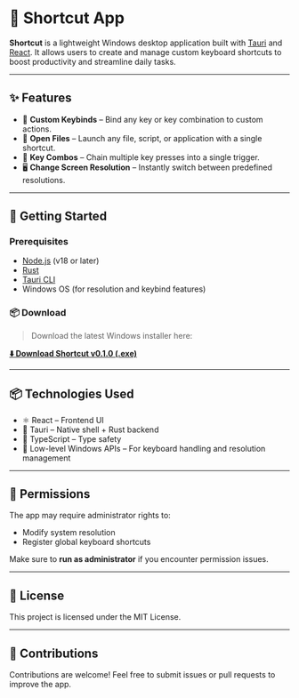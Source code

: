 # 🔀 Shortcut App

**Shortcut** is a lightweight Windows desktop application built with [Tauri](https://tauri.app) and [React](https://reactjs.org). It allows users to create and manage custom keyboard shortcuts to boost productivity and streamline daily tasks.

---

## ✨ Features

- 🎯 **Custom Keybinds** – Bind any key or key combination to custom actions.
- 📁 **Open Files** – Launch any file, script, or application with a single shortcut.
- 🔁 **Key Combos** – Chain multiple key presses into a single trigger.
- 🖥️ **Change Screen Resolution** – Instantly switch between predefined resolutions.

---

## 🚀 Getting Started

### Prerequisites

- [Node.js](https://nodejs.org/) (v18 or later)
- [Rust](https://www.rust-lang.org/)
- [Tauri CLI](https://v2.tauri.app/)
- Windows OS (for resolution and keybind features)

### 📦 Download

> Download the latest Windows installer here:

**[⬇️ Download Shortcut v0.1.0 (.exe)](https://github.com/kauancs2/shortnuts/releases/tag/0.1.0)**

---

## 📦 Technologies Used

- ⚛️ React – Frontend UI
- 🦀 Tauri – Native shell + Rust backend
- 🧠 TypeScript – Type safety
- 🧩 Low-level Windows APIs – For keyboard handling and resolution management

---

## 🔐 Permissions

The app may require administrator rights to:
- Modify system resolution
- Register global keyboard shortcuts

Make sure to **run as administrator** if you encounter permission issues.

---

## 📄 License

This project is licensed under the MIT License.

---

## 🙌 Contributions

Contributions are welcome! Feel free to submit issues or pull requests to improve the app.
